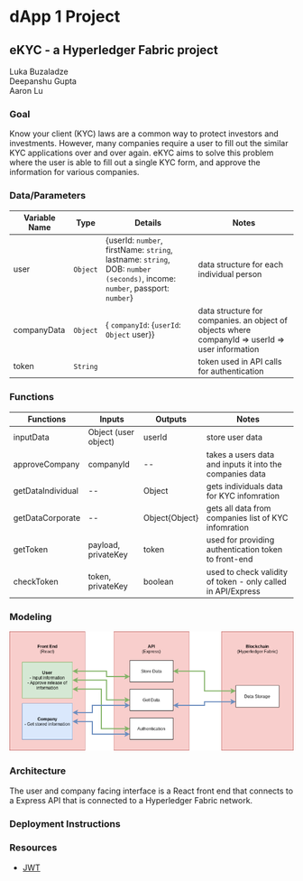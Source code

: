 # dApp 1 Project

## eKYC - a Hyperledger Fabric project

Luka Buzaladze  
Deepanshu Gupta  
Aaron Lu

### Goal
Know your client (KYC) laws are a common way to protect investors and investments. However, many companies require a user to fill out the similar KYC applications over and over again. eKYC aims to solve this problem where the user is able to fill out a single KYC form, and approve the information for various companies.

### Data/Parameters

| Variable Name | Type   | Details                                                                                                                    | Notes                                                                                            |
| ------------- | ------ | -------------------------------------------------------------------------------------------------------------------------- | ------------------------------------------------------------------------------------------------ |
| user          | `Object` | {userId: `number`, firstName: `string`, lastname: `string`, DOB: `number (seconds)`, income: `number`, passport: `number`} | data structure for each individual person                                                        |
| companyData   | `Object` | { `companyId`: {`userId`:  `Object` user}}                                                                                  | data structure for companies. an object of objects where companyId => userId => user information |
| token | `String` | | token used in API calls for authentication

### Functions

| Functions         | Inputs               | Outputs        | Notes                                                    |
| ----------------- | -------------------- | -------------- | -------------------------------------------------------- |
| inputData         | Object (user object) | userId         | store user data                                          |
| approveCompany    | companyId            | --             | takes a users data and inputs it into the companies data |
| getDataIndividual | --                   | Object         | gets individuals data for KYC infomration                |
| getDataCorporate  | --                   | Object{Object} | gets all data from companies list of KYC infomration     |
| getToken | payload, privateKey | token | used for providing authentication token to front-end |
| checkToken | token, privateKey | boolean | used to check validity of token - only called in API/Express

### Modeling
![](./documentation/systemDiagram.png)

### Architecture
The user and company facing interface is a React front end that connects to a Express API that is connected to a Hyperledger Fabric network.

### Deployment Instructions

### Resources
- [JWT](https://github.com/auth0/node-jsonwebtoken)
